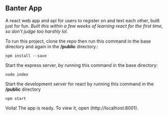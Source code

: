 ## Banter App

A react web app and api for users to register on and text each other, built just for fun.
_Built this within a few weeks of learning react for the first time, so don't judge too harshly lol._

To run this project, clone the repo then run this command in the base directory and again in the __/public__ directory.:
````
npm install --save
````
Start the express server, by running this command in the base directory:
````
node index
````
Start the development server for react by running this command in the __/public__ directory
````
npm start
````
Voila! The app is ready. To view it, open (http://localhost:8001).
